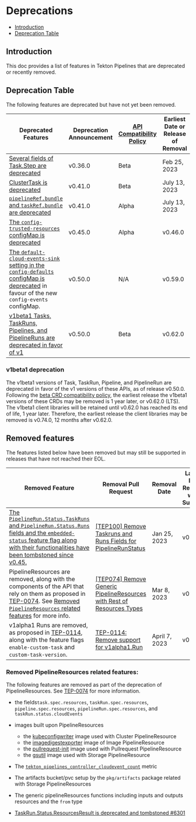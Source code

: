 <!--
---
linkTitle: "Deprecations"
weight: 107
---
-->

# Deprecations

- [Introduction](#introduction)
- [Deprecation Table](#deprecation-table)

## Introduction

This doc provides a list of features in Tekton Pipelines that are
deprecated or recently removed.

## Deprecation Table

The following features are deprecated but have not yet been removed.

| Deprecated Features                                                                                                                                                                                                      | Deprecation Announcement                                             | [API Compatibility Policy](https://github.com/tektoncd/pipeline/tree/main/api_compatibility_policy.md) | Earliest Date or Release of Removal |
|------------------------------------------------------------------------------------------------------------------------------------------------------------------------------------------------------------------------------|----------------------------------------------------------------------|--------------------------------------------------------------------------------------------------------|-------------------------------------|
| [Several fields of Task.Step are deprecated](https://github.com/tektoncd/pipeline/issues/4737)                                                                                                                               | v0.36.0                                                              | Beta                                                                                                   | Feb 25, 2023                        |
| [ClusterTask is deprecated](https://github.com/tektoncd/pipeline/issues/4476)                                                                                                                                                | v0.41.0                                                              | Beta                                                                                                   | July 13, 2023                       |
| [`pipelineRef.bundle` and `taskRef.bundle` are deprecated](https://github.com/tektoncd/pipeline/issues/5514)                                                                                                                 | v0.41.0                                                              | Alpha                                                                                                  | July 13, 2023                       |
| [The `config-trusted-resources` configMap is deprecated](https://github.com/tektoncd/pipeline/issues/5852)                                                                                                                 | v0.45.0                                                              | Alpha                                                                                                  | v0.46.0                       |
| [The `default-cloud-events-sink` setting in the `config-defaults` configMap is deprecated](https://github.com/tektoncd/pipeline/pull/6883) in favour of the new `config-events` configMap.                                                                                                                | v0.50.0                                                              | N/A                                                                                                  | v0.59.0                       |
| [v1beta1 Tasks, TaskRuns, Pipelines, and PipelineRuns are deprecated in favor of v1](https://github.com/tektoncd/pipeline/issues/5541)                                                                                                                 | v0.50.0                                                              | Beta                                                                                                  | v0.62.0                       |

### v1beta1 deprecation

The v1beta1 versions of Task, TaskRun, Pipeline, and PipelineRun are deprecated in favor of the v1 versions of these APIs,
as of release v0.50.0. Following the [beta CRD compatibility policy](../api_compatibility_policy.md#beta-crds),
the earliest release the v1beta1 versions of these CRDs may be removed is 1 year later, or v0.62.0 (LTS).
The v1beta1 client libraries will be retained until v0.62.0 has reached its end of life, 1 year later.
Therefore, the earliest release the client libraries may be removed is v0.74.0, 12 months after v0.62.0.

## Removed features

The features listed below have been removed but may still be supported in releases that have not reached their EOL.

| Removed Feature                                                                                                                                                                                                   | Removal Pull Request  | Removal Date | Latest LTS Release with Support | EOL of Supported Release |
|------------------------------------------------------------------------------------------------------------------------------------------------------------------------------------------------------------------------------|----------------------------------------------------------------------|--------------------------------------------------------------------------------------------------------|-------------------------------------|-------------------------------------|
| [The `PipelineRun.Status.TaskRuns` and `PipelineRun.Status.Runs` fields and the `embedded-status` feature flag along with their functionalities have been tombstoned since v0.45.](https://github.com/tektoncd/community/blob/main/teps/0100-embedded-taskruns-and-runs-status-in-pipelineruns.md)                                                             | [[TEP100] Remove Taskruns and Runs Fields for PipelineRunStatus](https://github.com/tektoncd/pipeline/pull/6099)         | Jan 25, 2023 | v0.44.0 | Jan 24, 2024 |
| PipelineResources are removed, along with the components of the API that rely on them as proposed in [TEP-0074](https://github.com/tektoncd/community/blob/main/teps/0074-deprecate-pipelineresources.md). See [Removed `PipelineResources` related features](#removed-pipelineresources-related-features) for more info. | [[TEP074] Remove Generic PipelineResources with Rest of Resources Types](https://github.com/tektoncd/pipeline/pull/6150) | Mar 8, 2023  | v0.44.0 | Jan 24, 2024 |
| v1alpha1 Runs are removed, as proposed in [TEP-0114](https://github.com/tektoncd/community/blob/main/teps/0114-custom-tasks-beta.md), along with the feature flags `enable-custom-task` and `custom-task-version`. | [TEP-0114: Remove support for v1alpha1.Run](https://github.com/tektoncd/pipeline/pull/6508) | April 7, 2023  | v0.44.0 | Jan 24, 2024 |

### Removed PipelineResources related features:

The following features are removed as part of the deprecation of PipelineResources.
See [TEP-0074](https://github.com/tektoncd/community/blob/main/teps/0074-deprecate-pipelineresources.md) for more information.

- the fields`task.spec.resources`, `taskRun.spec.resources`, `pipeline.spec.resources`, `pipelineRun.spec.resources`, and `taskRun.status.cloudEvents`

- images built upon PipelineResources
  - the [kubeconfigwriter](https://github.com/tektoncd/pipeline/blob/release-v0.43.x/pkg/apis/pipeline/images.go#L36) image used with Cluster PipelineResource
  - the [imagedigestexporter](https://github.com/tektoncd/pipeline/blob/release-v0.43.x/pkg/apis/pipeline/images.go#L46) image of Image PipelineResource
  - the [pullrequest-init](https://github.com/tektoncd/pipeline/blob/c95d34f2d09854d58b4f24663a026740a5543a88/pkg/apis/pipeline/images.go#L44) image used with Pullrequest PipelineResource
  - the [gsutil](https://github.com/tektoncd/pipeline/blob/c95d34f2d09854d58b4f24663a026740a5543a88/pkg/apis/pipeline/images.go#L42) image used with Storage PipelineResource

- The [`tekton_pipelines_controller_cloudevent_count`](https://github.com/tektoncd/pipeline/blob/main/docs/metrics.md) metric

- The artifacts bucket/pvc setup by the `pkg/artifacts` package related with Storage PipelineResources

- The generic pipelineResources functions including inputs and outputs resources and the `from` type

- [TaskRun.Status.ResourcesResult is deprecated and tombstoned #6301](https://github.com/tektoncd/pipeline/issues/6325)